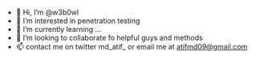 - 👋 Hi, I’m @w3b0wl
- 👀 I’m interested in penetration testing 
- 🌱 I’m currently learning ...
- 💞️ I’m looking to collaborate fo helpful guys and methods 
- 📫 contact me on twitter md_atif_ or email me at atifmd09@gmail.com

<!---
w3b0wl/w3b0wl is a ✨ special ✨ repository because its `README.md` (this file) appears on your GitHub profile.
You can click the Preview link to take a look at your changes.
--->
